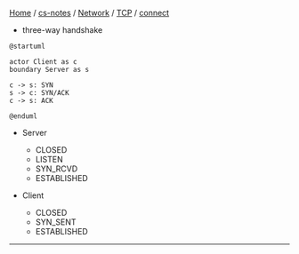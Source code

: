 [Home](https://mengxianbin.github.io) /
[cs-notes](https://mengxianbin.github.io/cs-notes/site) /
[Network](https://mengxianbin.github.io/cs-notes/site/Network) /
[TCP](https://mengxianbin.github.io/cs-notes/site/Network/TCP) /
[connect](https://mengxianbin.github.io/cs-notes/site/Network/TCP/connect)

* three-way handshake

```puml
@startuml

actor Client as c
boundary Server as s

c -> s: SYN
s -> c: SYN/ACK
c -> s: ACK

@enduml
```

* Server
    * CLOSED
    * LISTEN
    * SYN_RCVD
    * ESTABLISHED

* Client
    * CLOSED
    * SYN_SENT
    * ESTABLISHED

---

